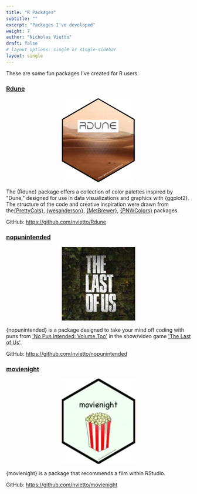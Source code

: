 ```yaml
---
title: "R Packages"
subtitle: ""
excerpt: "Packages I've developed"
weight: 7
author: "Nicholas Vietto"
draft: false
# layout options: single or single-sidebar
layout: single
---
```


These are some fun packages I've created for R users.


### [Rdune](https://github.com/nvietto/Rdune)

<p style="text-align: center;">
  <img src="Rdune.jpg" alt="Centered Image" style="width: 200px;">
</p>


The {Rdune} package offers a collection of color palettes inspired by "Dune," designed for use in data visualizations and graphics with {ggplot2}. The structure of the code and creative inspiration were drawn from the[{PrettyCols}](https://github.com/nrennie/PrettyCols), [{wesanderson}](https://github.com/karthik/wesanderson), [{MetBrewer}](https://github.com/BlakeRMills/MetBrewer), [{PNWColors}](https://github.com/jakelawlor/PNWColors) packages.

GitHub: https://github.com/nvietto/Rdune


### [nopunintended](https://github.com/nvietto/nopunintended)

<p style="text-align: center;">
  <img src="last.jpg" alt="Centered Image" style="width: 200px;">
</p>


{nopunintended} is a package designed to take your mind off coding with puns from ['No Pun Intended: Volume Too'](https://thelastofus.fandom.com/wiki/No_Pun_Intended:_Volume_Too) in the show/video game ['The Last of Us'](https://www.hbo.com/the-last-of-us). 

GitHub: https://github.com/nvietto/nopunintended


### [movienight](https://github.com/nvietto/movienight)


<p style="text-align: center;">
  <img src="movie.jpg" alt="Centered Image"style="width: 200px;">
</p>

{movienight} is a package that recommends a film within RStudio.

GitHub: https://github.com/nvietto/movienight

